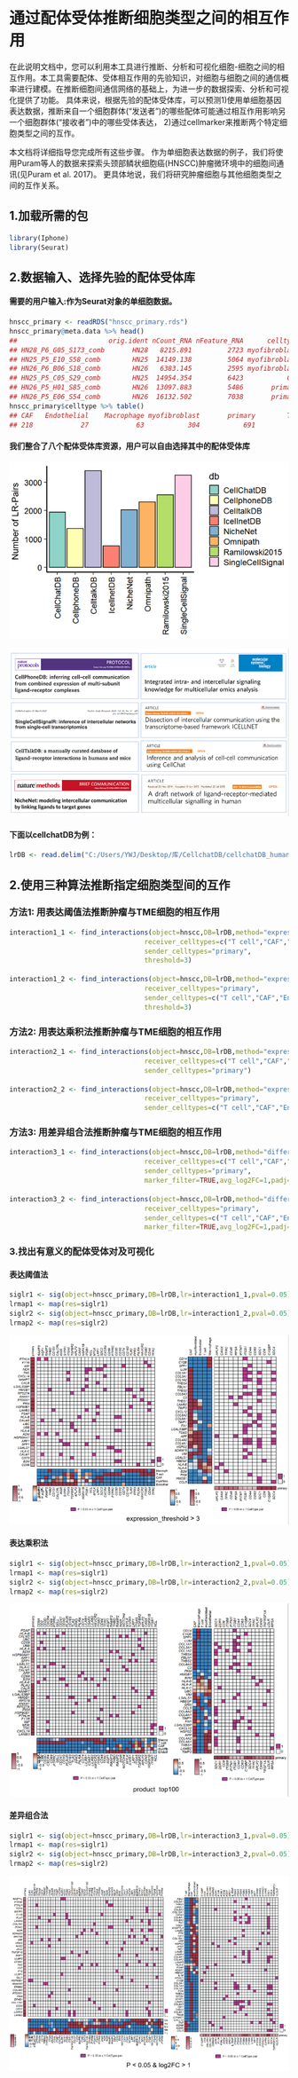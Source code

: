 # 通过配体受体推断细胞类型之间的相互作用

在此说明文档中，您可以利用本工具进行推断、分析和可视化细胞-细胞之间的相互作用。本工具需要配体、受体相互作用的先验知识，对细胞与细胞之间的通信概率进行建模。在推断细胞间通信网络的基础上，为进一步的数据探索、分析和可视化提供了功能。 
具体来说，根据先验的配体受体库，可以预测1)使用单细胞基因表达数据，推断来自一个细胞群体(“发送者”)的哪些配体可能通过相互作用影响另一个细胞群体(“接收者”)中的哪些受体表达，
2)通过cellmarker来推断两个特定细胞类型之间的互作。   

本文档将详细指导您完成所有这些步骤。 作为单细胞表达数据的例子，我们将使用Puram等人的数据来探索头颈部鳞状细胞癌(HNSCC)肿瘤微环境中的细胞间通讯(见Puram et al. 2017)。 更具体地说，我们将研究肿瘤细胞与其他细胞类型之间的互作关系。 

## 1.加载所需的包
``` r
library(Iphone)
library(Seurat) 

```
## 2.数据输入、选择先验的配体受体库

#### 需要的用户输入:作为Seurat对象的单细胞数据。  

``` r
hnscc_primary <- readRDS("hnscc_primary.rds")
hnscc_primary@meta.data %>% head()
##                       orig.ident nCount_RNA nFeature_RNA      celltype
## HN28_P6_G05_S173_comb       HN28   8215.891         2723 myofibroblast
## HN25_P5_E10_S58_comb        HN25  14149.138         5064 myofibroblast
## HN26_P6_B06_S18_comb        HN26   6383.145         2595 myofibroblast
## HN25_P5_C05_S29_comb        HN25  14954.354         6423           CAF
## HN26_P5_H01_S85_comb        HN26  13097.883         5486       primary
## HN26_P5_E06_S54_comb        HN26  16132.502         7038       primary
hnscc_primary$celltype %>% table()
## CAF   Endothelial    Macrophage myofibroblast       primary        T cell 
## 218            27            63           304           691           329 

```

#### 我们整合了八个配体受体库资源，用户可以自由选择其中的配体受体库

![](https://github.com/yanwenjing001/Iphone/blob/main/vignettes/database1.png)

![](https://github.com/yanwenjing001/Iphone/blob/main/vignettes/database2.png)

#### 下面以cellchatDB为例：

``` r
lrDB <- read.delim("C:/Users/YWJ/Desktop/库/CellchatDB/cellchatDB_human.txt", header=TRUE)

```

## 2.使用三种算法推断指定细胞类型间的互作

### 方法1: 用表达阈值法推断肿瘤与TME细胞的相互作用
``` r
interaction1_1 <- find_interactions(object=hnscc,DB=lrDB,method="expression_threshold",
                                  receiver_celltypes=c("T cell","CAF","Endothelial","Macrophage","myofibroblast"),
                                  sender_celltypes="primary",
                                  threshold=3)

interaction1_2 <- find_interactions(object=hnscc,DB=lrDB,method="expression_threshold",
                                  receiver_celltypes="primary",
                                  sender_celltypes=c("T cell","CAF","Endothelial","Macrophage","myofibroblast"),
                                  threshold=3)
```    

### 方法2: 用表达乘积法推断肿瘤与TME细胞的相互作用
``` r
interaction2_1 <- find_interactions(object=hnscc,DB=lrDB,method="expression_product",
                                  receiver_celltypes=c("T cell","CAF","Endothelial","Macrophage","myofibroblast"),
                                  sender_celltypes="primary")

interaction2_2 <- find_interactions(object=hnscc,DB=lrDB,method="expression_product",
                                  receiver_celltypes="primary",
                                  sender_celltypes=c("T cell","CAF","Endothelial","Macrophage","myofibroblast"))
```

### 方法3: 用差异组合法推断肿瘤与TME细胞的相互作用
``` r
interaction3_1 <- find_interactions(object=hnscc,DB=lrDB,method="differential_combinations",
                                  receiver_celltypes=c("T cell","CAF","Endothelial","Macrophage","myofibroblast"),
                                  sender_celltypes="primary",
                                  marker_filter=TRUE,avg_log2FC=1,padj=0.05)
                                  
interaction3_2 <- find_interactions(object=hnscc,DB=lrDB,method="differential_combinations",
                                  receiver_celltypes="primary",
                                  sender_celltypes=c("T cell","CAF","Endothelial","Macrophage","myofibroblast"),
                                  marker_filter=TRUE,avg_log2FC=1,padj=0.05)
```

### 3.找出有意义的配体受体对及可视化

#### 表达阈值法
``` r
siglr1 <- sig(object=hnscc_primary,DB=lrDB,lr=interaction1_1,pval=0.05)
lrmap1 <- map(res=siglr1)  
siglr2 <- sig(object=hnscc_primary,DB=lrDB,lr=interaction1_2,pval=0.05)
lrmap2 <- map(res=siglr2)  
```
![](https://github.com/yanwenjing001/Iphone/blob/main/vignettes/expression_threshold.png)

#### 表达乘积法
``` r
siglr1 <- sig(object=hnscc_primary,DB=lrDB,lr=interaction2_1,pval=0.05)
lrmap1 <- map(res=siglr1)  
siglr2 <- sig(object=hnscc_primary,DB=lrDB,lr=interaction2_2,pval=0.05)
lrmap2 <- map(res=siglr2)  
```
![](https://github.com/yanwenjing001/Iphone/blob/main/vignettes/expression_product.png)

#### 差异组合法
``` r
siglr1 <- sig(object=hnscc_primary,DB=lrDB,lr=interaction3_1,pval=0.05)
lrmap1 <- map(res=siglr1)  
siglr2 <- sig(object=hnscc_primary,DB=lrDB,lr=interaction3_2,pval=0.05)
lrmap2 <- map(res=siglr2)  
```
![](https://github.com/yanwenjing001/Iphone/blob/main/vignettes/differential_combination.png)

         
         
         

















